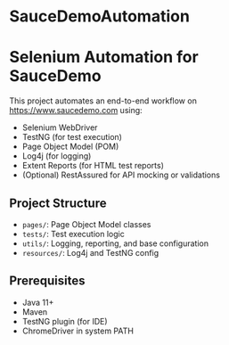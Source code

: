 # SauceDemoAutomation

# Selenium Automation for SauceDemo

This project automates an end-to-end workflow on https://www.saucedemo.com using:

- Selenium WebDriver
- TestNG (for test execution)
- Page Object Model (POM)
- Log4j (for logging)
- Extent Reports (for HTML test reports)
- (Optional) RestAssured for API mocking or validations

## Project Structure

- `pages/`: Page Object Model classes
- `tests/`: Test execution logic
- `utils/`: Logging, reporting, and base configuration
- `resources/`: Log4j and TestNG config

## Prerequisites

- Java 11+
- Maven
- TestNG plugin (for IDE)
- ChromeDriver in system PATH


